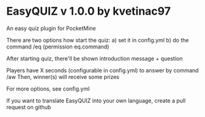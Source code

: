 EasyQUIZ v 1.0.0 by kvetinac97
===============================
An easy quiz plugin for PocketMine

There are two options how start the quiz:
a) set it in config.yml
b) do the command /eq (permission eq.command)

After starting quiz, there'll be shown introduction message + question

Players have X seconds (configurable in config.yml) to answer by command /aw <answer>
Then, winner(s) will receive some prizes

For more options, see config.yml

If you want to translate EasyQUIZ into your own language, create a pull request on github
